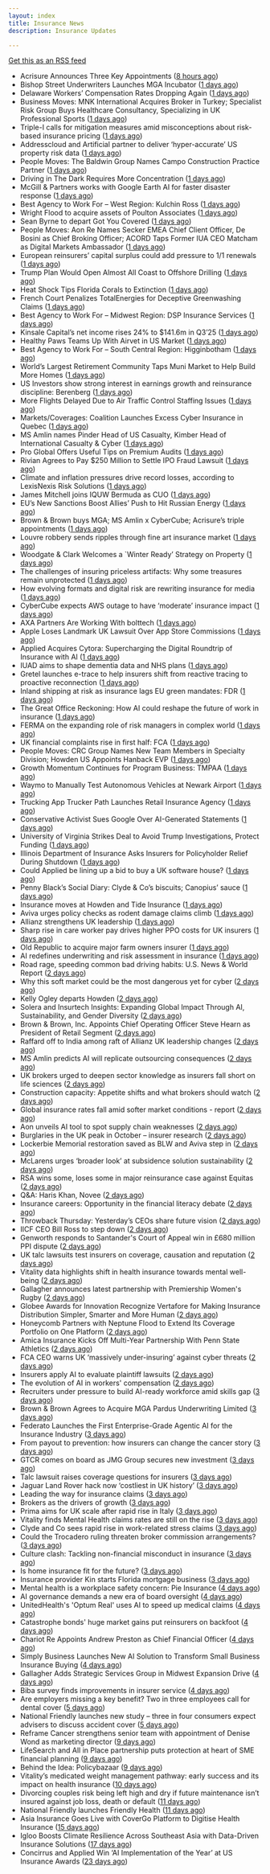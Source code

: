 ```yaml
---
layout: index
title: Insurance News
description: Insurance Updates

---
```


[Get this as an RSS feed](/insurance.rss)

<!-- news_marker starts -->
- Acrisure Announces Three Key Appointments ([8 hours ago](https://insurance-edge.net/2025/10/25/acrisure-announces-three-key-appointments/))
- Bishop Street Underwriters Launches MGA Incubator ([1 days ago](https://www.insurancejournal.com/news/national/2025/10/24/845102.htm))
- Delaware Workers’ Compensation Rates Dropping Again ([1 days ago](https://www.insurancejournal.com/news/east/2025/10/24/845108.htm))
- Business Moves: MNK International Acquires Broker in Turkey; Specialist Risk Group Buys Healthcare Consultancy, Specializing in UK Professional Sports ([1 days ago](https://www.insurancejournal.com/news/international/2025/10/24/845106.htm))
- Triple-I calls for mitigation measures amid misconceptions about risk-based insurance pricing ([1 days ago](https://www.reinsurancene.ws/triple-i-calls-for-mitigation-measures-amid-misconceptions-about-risk-based-insurance-pricing/))
- Addresscloud and Artificial partner to deliver ‘hyper-accurate’ US property risk data ([1 days ago](https://www.reinsurancene.ws/addresscloud-and-artificial-partner-to-deliver-hyper-accurate-us-property-risk-data/))
- People Moves: The Baldwin Group Names Campo Construction Practice Partner ([1 days ago](https://www.insurancejournal.com/news/midwest/2025/10/24/844937.htm))
- Driving in The Dark Requires More Concentration ([1 days ago](https://insurance-edge.net/2025/10/24/driving-in-the-dark-requires-more-concentration/))
- McGill & Partners works with Google Earth AI for faster disaster response ([1 days ago](https://www.reinsurancene.ws/mcgill-partners-works-with-google-earth-ai-for-faster-disaster-response/))
- Best Agency to Work For – West Region: Kulchin Ross ([1 days ago](https://www.insurancejournal.com/news/west/2025/10/24/845096.htm))
- Wright Flood to acquire assets of Poulton Associates ([1 days ago](https://www.reinsurancene.ws/wright-flood-to-acquire-assets-of-poulton-associates/))
- Sean Byrne to depart Got You Covered ([1 days ago](https://www.postonline.co.uk/people/7959273/sean-byrne-to-depart-got-you-covered))
- People Moves: Aon Re Names Secker EMEA Chief Client Officer, De Bosini as Chief Broking Officer; ACORD Taps Former IUA CEO Matcham as Digital Markets Ambassador ([1 days ago](https://www.insurancejournal.com/news/international/2025/10/24/845081.htm))
- European reinsurers’ capital surplus could add pressure to 1/1 renewals ([1 days ago](https://www.reinsurancene.ws/european-reinsurers-capital-surplus-could-add-pressure-to-1-1-renewals/))
- Trump Plan Would Open Almost All Coast to Offshore Drilling ([1 days ago](https://www.insurancejournal.com/news/southeast/2025/10/24/845071.htm))
- Heat Shock Tips Florida Corals to Extinction ([1 days ago](https://www.insurancejournal.com/news/southeast/2025/10/24/845055.htm))
- French Court Penalizes TotalEnergies for Deceptive Greenwashing Claims ([1 days ago](https://www.insurancejournal.com/news/international/2025/10/24/845056.htm))
- Best Agency to Work For – Midwest Region: DSP Insurance Services ([1 days ago](https://www.insurancejournal.com/news/midwest/2025/10/24/845062.htm))
- Kinsale Capital’s net income rises 24% to $141.6m in Q3’25 ([1 days ago](https://www.reinsurancene.ws/kinsale-capitals-net-income-rises-24-to-141-6m-in-q325/))
- Healthy Paws Teams Up With Airvet in US Market ([1 days ago](https://insurance-edge.net/2025/10/24/healthy-paws-teams-up-with-airvet-in-us-market/))
- Best Agency to Work For – South Central Region: Higginbotham ([1 days ago](https://www.insurancejournal.com/news/southcentral/2025/10/24/845053.htm))
- World’s Largest Retirement Community Taps Muni Market to Help Build More Homes ([1 days ago](https://www.insurancejournal.com/news/southeast/2025/10/24/845049.htm))
- US Investors show strong interest in earnings growth and reinsurance discipline: Berenberg ([1 days ago](https://www.reinsurancene.ws/us-investors-show-strong-interest-in-earnings-growth-and-reinsurance-discipline-berenberg/))
- More Flights Delayed Due to Air Traffic Control Staffing Issues ([1 days ago](https://www.insurancejournal.com/news/east/2025/10/24/845045.htm))
- Markets/Coverages: Coalition Launches Excess Cyber Insurance in Quebec ([1 days ago](https://www.insurancejournal.com/news/international/2025/10/24/845042.htm))
- MS Amlin names Pinder Head of US Casualty, Kimber Head of International Casualty & Cyber ([1 days ago](https://www.reinsurancene.ws/ms-amlin-names-pinder-head-of-us-casualty-kimber-head-of-international-casualty-cyber/))
- Pro Global Offers Useful Tips on Premium Audits ([1 days ago](https://insurance-edge.net/2025/10/24/pro-global-offers-useful-tips-on-premium-audits/))
- Rivian Agrees to Pay $250 Million to Settle IPO Fraud Lawsuit ([1 days ago](https://www.insurancejournal.com/news/national/2025/10/24/845036.htm))
- Climate and inflation pressures drive record losses, according to LexisNexis Risk Solutions ([1 days ago](https://www.reinsurancene.ws/climate-and-inflation-pressures-drive-record-losses-according-to-lexisnexis-risk-solutions/))
- James Mitchell joins IQUW Bermuda as CUO ([1 days ago](https://www.reinsurancene.ws/james-mitchell-joins-iquw-bermuda-as-cuo/))
- EU’s New Sanctions Boost Allies’ Push to Hit Russian Energy ([1 days ago](https://www.insurancejournal.com/news/international/2025/10/24/845019.htm))
- Brown & Brown buys MGA; MS Amlin x CyberCube; Acrisure’s triple appointments ([1 days ago](https://www.postonline.co.uk/news/7959255/brown-brown-buys-mga-ms-amlin-x-cybercube-acrisure%E2%80%99s-triple-appointments))
- Louvre robbery sends ripples through fine art insurance market ([1 days ago](https://www.postonline.co.uk/news/7959272/louvre-robbery-sends-ripples-through-fine-art-insurance-market))
- Woodgate & Clark Welcomes a `Winter Ready’ Strategy on Property ([1 days ago](https://insurance-edge.net/2025/10/24/woodgate-clark-welcomes-a-winter-ready-strategy-on-property/))
- The challenges of insuring priceless artifacts: Why some treasures remain unprotected ([1 days ago](https://www.insurancebusinessmag.com/uk/news/breaking-news/the-challenges-of-insuring-priceless-artifacts-why-some-treasures-remain-unprotected-554203.aspx))
- How evolving formats and digital risk are rewriting insurance for media ([1 days ago](https://www.insurancebusinessmag.com/uk/news/technology/how-evolving-formats-and-digital-risk-are-rewriting-insurance-for-media-554201.aspx))
- CyberCube expects AWS outage to have ‘moderate’ insurance impact ([1 days ago](https://www.postonline.co.uk/commercial/7959270/cybercube-expects-aws-outage-to-have-%E2%80%98moderate%E2%80%99-insurance-impact))
- AXA Partners Are Working With bolttech ([1 days ago](https://insurance-edge.net/2025/10/24/axa-partners-are-working-with-bolttech/))
- Apple Loses Landmark UK Lawsuit Over App Store Commissions ([1 days ago](https://www.insurancejournal.com/news/international/2025/10/24/844905.htm))
- Applied Acquires Cytora: Supercharging the Digital Roundtrip of Insurance with AI ([1 days ago](https://www.insurancejournal.com/blogs/ezlynx/2025/10/24/844802.htm))
- IUAD aims to shape dementia data and NHS plans ([1 days ago](https://www.postonline.co.uk/people/7959113/iuad-aims-to-shape-dementia-data-and-nhs-plans))
- Gretel launches e-trace to help insurers shift from reactive tracing to proactive reconnection ([1 days ago](https://ifamagazine.com/gretel-launches-e-trace-to-help-insurers-shift-from-reactive-tracing-to-proactive-customer-reconnection/))
- Inland shipping at risk as insurance lags EU green mandates: FDR ([1 days ago](https://www.insurancebusinessmag.com/uk/news/marine/inland-shipping-at-risk-as-insurance-lags-eu-green-mandates-fdr-554183.aspx))
- The Great Office Reckoning: How AI could reshape the future of work in insurance ([1 days ago](https://www.insurancebusinessmag.com/uk/news/breaking-news/the-great-office-reckoning-how-ai-could-reshape-the-future-of-work-in-insurance-554182.aspx))
- FERMA on the expanding role of risk managers in complex world ([1 days ago](https://www.insurancebusinessmag.com/uk/news/breaking-news/ferma-on-the-expanding-role-of-risk-managers-in-complex-world-554179.aspx))
- UK financial complaints rise in first half: FCA ([1 days ago](https://www.insurancebusinessmag.com/uk/news/breaking-news/uk-financial-complaints-rise-in-first-half-fca-554177.aspx))
- People Moves: CRC Group Names New Team Members in Specialty Division; Howden US Appoints Hanback EVP ([1 days ago](https://www.insurancejournal.com/news/national/2025/10/24/844942.htm))
- Growth Momentum Continues for Program Business: TMPAA ([1 days ago](https://www.insurancejournal.com/news/national/2025/10/24/844982.htm))
- Waymo to Manually Test Autonomous Vehicles at Newark Airport ([1 days ago](https://www.insurancejournal.com/news/east/2025/10/24/845006.htm))
- Trucking App Trucker Path Launches Retail Insurance Agency ([1 days ago](https://www.insurancejournal.com/news/national/2025/10/24/844976.htm))
- Conservative Activist Sues Google Over AI-Generated Statements ([1 days ago](https://www.insurancejournal.com/news/national/2025/10/24/844973.htm))
- University of Virginia Strikes Deal to Avoid Trump Investigations, Protect Funding ([1 days ago](https://www.insurancejournal.com/news/east/2025/10/24/845002.htm))
- Illinois Department of Insurance Asks Insurers for Policyholder Relief During Shutdown ([1 days ago](https://www.insurancejournal.com/news/midwest/2025/10/24/844997.htm))
- Could Applied be lining up a bid to buy a UK software house? ([1 days ago](https://www.postonline.co.uk/technology/7959222/could-applied-be-lining-up-a-bid-to-buy-a-uk-software-house))
- Penny Black’s Social Diary: Clyde & Co’s biscuits; Canopius’ sauce ([1 days ago](https://www.postonline.co.uk/people/7959068/penny-black%E2%80%99s-social-diary-clyde-co%E2%80%99s-biscuits-canopius%E2%80%99-sauce))
- Insurance moves at Howden and Tide Insurance ([1 days ago](https://www.insurancebusinessmag.com/uk/news/breaking-news/insurance-moves-at-howden-and-tide-insurance-554138.aspx))
- Aviva urges policy checks as rodent damage claims climb ([1 days ago](https://www.insurancebusinessmag.com/uk/news/breaking-news/aviva-urges-policy-checks-as-rodent-damage-claims-climb-554137.aspx))
- Allianz strengthens UK leadership ([1 days ago](https://www.insurancebusinessmag.com/uk/news/breaking-news/allianz-strengthens-uk-leadership-554135.aspx))
- Sharp rise in care worker pay drives higher PPO costs for UK insurers ([1 days ago](https://www.insurancebusinessmag.com/uk/news/breaking-news/sharp-rise-in-care-worker-pay-drives-higher-ppo-costs-for-uk-insurers-554133.aspx))
- Old Republic to acquire major farm owners insurer ([1 days ago](https://www.dig-in.com/news/old-republic-to-acquire-everett-cash-mutual))
- AI redefines underwriting and risk assessment in insurance ([1 days ago](https://www.dig-in.com/opinion/ai-redefines-underwriting-and-risk-assessment-in-insurance))
- Road rage, speeding common bad driving habits: U.S. News & World Report ([2 days ago](https://www.dig-in.com/news/road-rage-speeding-bad-driving-habits-u-s-news-world-report))
- Why this soft market could be the most dangerous yet for cyber ([2 days ago](https://www.insurancebusinessmag.com/uk/news/cyber/why-this-soft-market-could-be-the-most-dangerous-yet-for-cyber-554099.aspx))
- Kelly Ogley departs Howden ([2 days ago](https://www.postonline.co.uk/broker/7959269/kelly-ogley-departs-howden))
- Solera and Insurtech Insights: Expanding Global Impact Through AI, Sustainability, and Gender Diversity ([2 days ago](https://www.insurtechinsights.com/solera-and-insurtech-insights-expanding-global-impact-through-ai-sustainability-and-gender-diversity/))
- Brown & Brown, Inc. Appoints Chief Operating Officer Steve Hearn as President of Retail Segment ([2 days ago](https://www.insurtechinsights.com/brown-brown-inc-appoints-chief-operating-officer-steve-hearn-as-president-of-retail-segment/))
- Raffard off to India among raft of Allianz UK leadership changes ([2 days ago](https://www.postonline.co.uk/news/7959266/raffard-off-to-india-among-raft-of-allianz-uk-leadership-changes))
- MS Amlin predicts AI will replicate outsourcing consequences ([2 days ago](https://www.postonline.co.uk/technology/7959262/ms-amlin-predicts-ai-will-replicate-outsourcing-consequences))
- UK brokers urged to deepen sector knowledge as insurers fall short on life sciences ([2 days ago](https://www.insurancebusinessmag.com/uk/news/breaking-news/uk-brokers-urged-to-deepen-sector-knowledge-as-insurers-fall-short-on-life-sciences-554028.aspx))
- Construction capacity: Appetite shifts and what brokers should watch ([2 days ago](https://www.insurancebusinessmag.com/uk/news/construction-engineering/construction-capacity-appetite-shifts-and-what-brokers-should-watch-554027.aspx))
- Global insurance rates fall amid softer market conditions - report ([2 days ago](https://www.insurancebusinessmag.com/uk/news/breaking-news/global-insurance-rates-fall-amid-softer-market-conditions--report-554021.aspx))
- Aon unveils AI tool to spot supply chain weaknesses ([2 days ago](https://www.insurancebusinessmag.com/uk/news/technology/aon-unveils-ai-tool-to-spot-supply-chain-weaknesses-554020.aspx))
- Burglaries in the UK peak in October – insurer research ([2 days ago](https://www.insurancebusinessmag.com/uk/news/property-insurance/burglaries-in-the-uk-peak-in-october--insurer-research-554019.aspx))
- Lockerbie Memorial restoration saved as BLW and Aviva step in ([2 days ago](https://www.postonline.co.uk/broker/7959263/lockerbie-memorial-restoration-saved-as-blw-and-aviva-step-in))
- McLarens urges ‘broader look’ at subsidence solution sustainability ([2 days ago](https://www.postonline.co.uk/claims/7959239/mclarens-urges-%E2%80%98broader-look%E2%80%99-at-subsidence-solution-sustainability))
- RSA wins some, loses some in major reinsurance case against Equitas ([2 days ago](https://www.insurancebusinessmag.com/uk/news/breaking-news/rsa-wins-some-loses-some-in-major-reinsurance-case-against-equitas-553999.aspx))
- Q&A: Haris Khan, Novee ([2 days ago](https://www.postonline.co.uk/technology/7958878/qa-haris-khan-novee))
- Insurance careers: Opportunity in the financial literacy debate ([2 days ago](https://www.postonline.co.uk/people/7959118/insurance-careers-opportunity-in-the-financial-literacy-debate))
- Throwback Thursday: Yesterday’s CEOs share future vision ([2 days ago](https://www.postonline.co.uk/people/7956773/throwback-thursday-yesterday%E2%80%99s-ceos-share-future-vision))
- IICF CEO Bill Ross to step down ([2 days ago](https://www.insurancebusinessmag.com/uk/news/breaking-news/iicf-ceo-bill-ross-to-step-down-554008.aspx))
- Genworth responds to Santander's Court of Appeal win in £680 million PPI dispute ([2 days ago](https://www.insurancebusinessmag.com/uk/news/breaking-news/genworth-responds-to-santanders-court-of-appeal-win-in-680-million-ppi-dispute-553972.aspx))
- UK talc lawsuits test insurers on coverage, causation and reputation ([2 days ago](https://www.insurancebusinessmag.com/uk/news/breaking-news/uk-talc-lawsuits-test-insurers-on-coverage-causation-and-reputation-553971.aspx))
- Vitality data highlights shift in health insurance towards mental well-being ([2 days ago](https://www.insurancebusinessmag.com/uk/news/life-insurance/vitality-data-highlights-shift-in-health-insurance-towards-mental-wellbeing-553967.aspx))
- Gallagher announces latest partnership with Premiership Women's Rugby ([2 days ago](https://www.insurancebusinessmag.com/uk/news/breaking-news/gallagher-announces-latest-partnership-with-premiership-womens-rugby-553966.aspx))
- Globee Awards for Innovation Recognize Vertafore for Making Insurance Distribution Simpler, Smarter and More Human ([2 days ago](https://www.insurtechinsights.com/globee-awards-for-innovation-recognize-vertafore-for-making-insurance-distribution-simpler-smarter-and-more-human/))
- Honeycomb Partners with Neptune Flood to Extend Its Coverage Portfolio on One Platform ([2 days ago](https://www.insurtechinsights.com/honeycomb-partners-with-neptune-flood-to-extend-its-coverage-portfolio-on-one-platform/))
- Amica Insurance Kicks Off Multi-Year Partnership With Penn State Athletics ([2 days ago](https://www.insurtechinsights.com/amica-insurance-kicks-off-multi-year-partnership-with-penn-state-athletics/))
- FCA CEO warns UK ‘massively under-insuring’ against cyber threats ([2 days ago](https://www.postonline.co.uk/regulation/7959264/fca-ceo-warns-uk-%E2%80%98massively-under-insuring%E2%80%99-against-cyber-threats))
- Insurers apply AI to evaluate plaintiff lawsuits ([2 days ago](https://www.dig-in.com/news/insurers-apply-ai-to-evaluate-plaintiff-lawsuits))
- The evolution of AI in workers' compensation ([2 days ago](https://www.dig-in.com/opinion/the-evolution-of-ai-in-workers-compensation))
- Recruiters under pressure to build AI-ready workforce amid skills gap ([3 days ago](https://www.insurancebusinessmag.com/uk/business-strategy/recruiters-under-pressure-to-build-aiready-workforce-amid-skills-gap-553936.aspx))
- Brown & Brown Agrees to Acquire MGA Pardus Underwriting Limited ([3 days ago](https://www.insurtechinsights.com/brown-brown-agrees-to-acquire-mga-pardus-underwriting-limited/))
- Federato Launches the First Enterprise-Grade Agentic AI for the Insurance Industry ([3 days ago](https://www.insurtechinsights.com/federato-launches-the-first-enterprise-grade-agentic-ai-for-the-insurance-industry/))
- From payout to prevention: how insurers can change the cancer story ([3 days ago](https://ifamagazine.com/from-payout-to-prevention-how-insurers-can-change-the-cancer-story/))
- GTCR comes on board as JMG Group secures new investment ([3 days ago](https://www.postonline.co.uk/broker/7959250/gtcr-comes-on-board-as-jmg-group-secures-new-investment))
- Talc lawsuit raises coverage questions for insurers ([3 days ago](https://www.postonline.co.uk/commercial/7959251/talc-lawsuit-raises-coverage-questions-for-insurers))
- Jaguar Land Rover hack now ‘costliest in UK history’ ([3 days ago](https://www.postonline.co.uk/news/7959253/jaguar-land-rover-hack-now-%E2%80%98costliest-in-uk-history%E2%80%99))
- Leading the way for insurance claims ([3 days ago](https://www.insurancebusinessmag.com/uk/tv/leading-the-way-for-insurance-claims-553875.aspx))
- Brokers as the drivers of growth ([3 days ago](https://www.insurancebusinessmag.com/uk/news/columns/brokers-as-the-drivers-of-growth-553874.aspx))
- Prima aims for UK scale after rapid rise in Italy ([3 days ago](https://www.postonline.co.uk/news/7959238/prima-aims-for-uk-scale-after-rapid-rise-in-italy))
- Vitality finds Mental Health claims rates are still on the rise ([3 days ago](https://ifamagazine.com/vitality-finds-mental-health-claims-rates-are-still-on-the-rise/))
- Clyde and Co sees rapid rise in work-related stress claims ([3 days ago](https://www.postonline.co.uk/commercial/7959240/clyde-and-co-sees-rapid-rise-in-work-related-stress-claims))
- Could the Trocadero ruling threaten broker commission arrangements? ([3 days ago](https://www.postonline.co.uk/broker/7958897/could-the-trocadero-ruling-threaten-broker-commission-arrangements))
- Culture clash: Tackling non-financial misconduct in insurance ([3 days ago](https://www.postonline.co.uk/regulation/7958979/culture-clash-tackling-non-financial-misconduct-in-insurance))
- Is home insurance fit for the future? ([3 days ago](https://www.postonline.co.uk/personal/7959041/is-home-insurance-fit-for-the-future))
- Insurance provider Kin starts Florida mortgage business ([3 days ago](https://www.dig-in.com/news/insurance-provider-kin-starts-florida-mortgage-business))
- Mental health is a workplace safety concern: Pie Insurance ([4 days ago](https://www.dig-in.com/news/mental-health-is-a-workplace-safety-concern-pie-insurance))
- AI governance demands a new era of board oversight ([4 days ago](https://www.dig-in.com/opinion/ai-governance-demands-a-new-era-of-oversight))
- UnitedHealth's 'Optum Real' uses AI to speed up medical claims ([4 days ago](https://www.dig-in.com/articles/unitedhealth-uses-ai-to-speed-up-medical-claims))
- Catastrophe bonds' huge market gains put reinsurers on backfoot ([4 days ago](https://www.dig-in.com/articles/catastrophe-bonds-huge-market-gains-reinsurers-on-backfoot))
- Chariot Re Appoints Andrew Preston as Chief Financial Officer ([4 days ago](https://www.insurtechinsights.com/chariot-re-appoints-andrew-preston-as-chief-financial-officer/))
- Simply Business Launches New AI Solution to Transform Small Business Insurance Buying ([4 days ago](https://www.insurtechinsights.com/simply-business-launches-new-ai-solution-to-transform-small-business-insurance-buying/))
- Gallagher Adds Strategic Services Group in Midwest Expansion Drive ([4 days ago](https://www.insurtechinsights.com/gallagher-adds-strategic-services-group-in-midwest-expansion-drive/))
- Biba survey finds improvements in insurer service ([4 days ago](https://www.postonline.co.uk/news/7959244/biba-survey-finds-improvements-in-insurer-service))
- Are employers missing a key benefit? Two in three employees call for dental cover ([5 days ago](https://ifamagazine.com/are-employers-missing-a-key-benefit-two-in-three-employees-call-for-dental-cover/))
- National Friendly launches new study – three in four consumers expect advisers to discuss accident cover ([5 days ago](https://ifamagazine.com/national-friendly-launches-new-study-three-in-four-consumers-expect-advisers-to-discuss-accident-cover/))
- Reframe Cancer strengthens senior team with appointment of Denise Wond as marketing director ([9 days ago](https://ifamagazine.com/reframe-cancer-strengthens-senior-team-with-appointment-of-denise-wond-as-marketing-director/))
- LifeSearch and All in Place partnership puts protection at heart of SME financial planning ([9 days ago](https://ifamagazine.com/lifesearch-and-all-in-place-partnership-puts-protection-at-heart-of-sme-financial-planning/))
- Behind the Idea: Policybazaar ([9 days ago](https://thefintechtimes.com/behind-the-idea-policybazaar/))
- Vitality’s medicated weight management pathway: early success and its impact on health insurance ([10 days ago](https://ifamagazine.com/vitalitys-medicated-weight-management-pathway-early-success-and-its-impact-on-health-insurance/))
- Divorcing couples risk being left high and dry if future maintenance isn’t insured against job loss, death or default ([11 days ago](https://ifamagazine.com/divorcing-couples-risk-being-left-high-and-dry-if-future-maintenance-isnt-insured-against-job-loss-death-or-default/))
- National Friendly launches Friendly Health ([11 days ago](https://ifamagazine.com/national-friendly-launches-friendly-health/))
- Asia Insurance Goes Live with CoverGo Platform to Digitise Health Insurance ([15 days ago](https://thefintechtimes.com/asia-insurance-goes-live-with-covergo-platform-to-digitise-health-insurance/))
- Igloo Boosts Climate Resilience Across Southeast Asia with Data-Driven Insurance Solutions ([17 days ago](https://thefintechtimes.com/igloo-boosts-climate-resilience-across-southeast-asia-with-data-driven-insurance-solutions/))
- Concirrus and Applied Win ‘AI Implementation of the Year’ at US Insurance Awards ([23 days ago](https://thefintechtimes.com/concirrus-ai-cuts-aviation-underwriting-time-from-36-hours-to-minutes-for-applied-aviation/))

<!-- news_marker ends -->